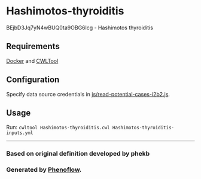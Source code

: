# Hashimotos-thyroiditis

BEjbD3Jq7yN4wBUQ0ta9OBG6lcg - Hashimotos thyroiditis

## Requirements

[Docker](https://docs.docker.com/install/) and [CWLTool](https://github.com/common-workflow-language/cwltool#install)

## Configuration

Specify data source credentials in [js/read-potential-cases-i2b2.js](js/read-potential-cases-i2b2.js).

## Usage

Run: `cwltool Hashimotos-thyroiditis.cwl Hashimotos-thyroiditis-inputs.yml`

***

### Based on original definition developed by phekb
### Generated by [Phenoflow](https://kclhi.org/phenoflow).

